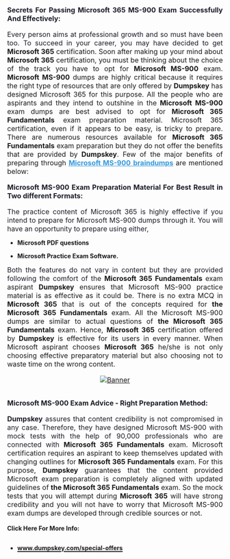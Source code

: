 <h2 style="margin: 0cm 0cm 0.0001pt; text-align: justify;"><span style="font-size:12pt"><span new="" roman="" style="font-family:" times=""><strong><span arial="" style="font-family:"><span style="color:#1c1e29">Secrets For Passing Microsoft 365 MS-900 Exam Successfully And Effectively:</span></span></strong></span></span></h2>

<p style="margin:0cm; margin-bottom:.0001pt; text-align:justify; margin-right:0cm; margin-left:0cm"> </p>

<p style="margin:0cm; margin-bottom:.0001pt; text-align:justify; margin-right:0cm; margin-left:0cm"><span style="font-size:12pt"><span new="" roman="" style="font-family:" times=""><span arial="" style="font-family:"><span style="color:#1c1e29">Every person aims at professional growth and so must have been too. To succeed in your career, you may have decided to get</span></span><strong style="white-space:pre-wrap"><span arial="" style="font-family:"> Microsoft 365</span></strong><span style="white-space:pre-wrap"> certification. Soon after making up your mind about </span><strong style="white-space:pre-wrap"><span arial="" style="font-family:">Microsoft 365</span></strong><span style="white-space:pre-wrap"> certification, you must be thinking about the choice of the track you have to opt for </span><strong style="white-space:pre-wrap"><span arial="" style="font-family:">Microsoft MS-900</span></strong><span style="white-space:pre-wrap"> exam.</span><strong style="white-space:pre-wrap"><span arial="" style="font-family:"> Microsoft MS-900</span></strong><span style="white-space:pre-wrap"> dumps are highly critical because it requires the right type of resources that are only offered by </span><strong style="white-space:pre-wrap"><span arial="" style="font-family:">Dumpskey</span></strong><span style="white-space:pre-wrap"> has designed Microsoft 365 for this purpose. All the people who are aspirants and they intend to outshine in the</span><strong style="white-space:pre-wrap"><span arial="" style="font-family:"> Microsoft MS-900</span></strong><span style="white-space:pre-wrap"> exam dumps are best advised to opt for </span><strong style="white-space:pre-wrap"><span arial="" style="font-family:">Microsoft 365 Fundamentals</span></strong><span style="white-space:pre-wrap"> exam preparation material. Microsoft 365 certification, even if it appears to be easy, is tricky to prepare. There are numerous resources available for </span><strong style="white-space:pre-wrap"><span arial="" style="font-family:">Microsoft 365 Fundamentals</span></strong><span style="white-space:pre-wrap"> exam preparation but they do not offer the benefits that are provided by </span><strong style="white-space:pre-wrap"><span arial="" style="font-family:">Dumpskey</span></strong><span style="white-space:pre-wrap">. Few of the major benefits of preparing through </span><a href="http://www.google.com/search?q=site:dumpskey.com/Microsoft/MS-900-braindumps"><span style="color:#3498db;"><u><strong style="white-space:pre-wrap"><span arial="" style="font-family:">Microsoft MS-900</span></strong></u></span></a><span style="white-space:pre-wrap"><a href="http://www.google.com/search?q=site:dumpskey.com/Microsoft/MS-900-braindumps"><span style="color:#3498db;"><u> <strong>braindumps</strong></u></span></a> are mentioned below: </span></span></span></p>

<p style="margin:0cm; margin-bottom:.0001pt; text-align:justify; margin-right:0cm; margin-left:0cm"> </p>

<h3 style="margin: 0cm 0cm 0.0001pt; text-align: justify;"><span style="font-size:12pt"><span new="" roman="" style="font-family:" times=""><strong><span arial="" style="font-family:"><span style="color:#1c1e29">Microsoft MS-900 Exam Preparation Material For Best Result in Two different Formats:</span></span></strong></span></span></h3>

<p style="margin:0cm; margin-bottom:.0001pt; text-align:justify; margin-right:0cm; margin-left:0cm"> </p>

<p style="margin:0cm; margin-bottom:.0001pt; text-align:justify; margin-right:0cm; margin-left:0cm"><span style="font-size:12pt"><span new="" roman="" style="font-family:" times=""><span arial="" style="font-family:"><span style="color:#1c1e29">The practice content of Microsoft 365 is highly effective if you intend to prepare for Microsoft MS-900 dumps through it. You will have an opportunity to prepare using either,</span></span></span></span></p>

<ul>
	<li style="margin: 0cm 0cm 0.0001pt; text-align: justify;">
	<p><span style="font-size:14px;"><strong>Microsoft PDF questions</strong></span></p>
	</li>
	<li style="margin: 0cm 0cm 0.0001pt; text-align: justify;">
	<p><span style="font-size:14px;"><strong>Microsoft Practice Exam Software.</strong></span></p>
	</li>
</ul>

<p style="margin:0cm; margin-bottom:.0001pt; text-align:justify; margin-right:0cm; margin-left:0cm"><span style="font-size:12pt"><span new="" roman="" style="font-family:" times=""><span arial="" style="font-family:"><span style="color:#1c1e29">Both the features do not vary in content but they are provided following the comfort of the </span></span><strong style="white-space:pre-wrap"><span arial="" style="font-family:">Microsoft 365 Fundamentals</span></strong><span style="white-space:pre-wrap"> exam aspirant <strong>D</strong></span><strong style="white-space:pre-wrap"><span style="white-space:pre-wrap"><span arial="" style="font-family:">umpskey</span></span></strong><span style="white-space:pre-wrap"> ensures that Microsoft MS-900 practice material is as effective as it could be. There is no extra MCQ in </span><strong style="white-space:pre-wrap"><span arial="" style="font-family:">Microsoft 365</span></strong><span style="white-space:pre-wrap"> that is out of the concepts required for </span><strong style="white-space:pre-wrap"><span arial="" style="font-family:">the Microsoft 365 Fundamentals</span></strong><span style="white-space:pre-wrap"> exam. All the Microsoft MS-900 dumps are similar to actual questions of </span><strong style="white-space:pre-wrap"><span arial="" style="font-family:">the Microsoft 365 Fundamentals</span></strong><span style="white-space:pre-wrap"> exam. Hence, </span><strong style="white-space:pre-wrap"><span arial="" style="font-family:">Microsoft 365</span></strong><span style="white-space:pre-wrap"> certification offered by <strong>D</strong></span><strong style="white-space:pre-wrap"><span style="white-space:pre-wrap"><span arial="" style="font-family:">umpskey</span></span></strong><span style="white-space:pre-wrap"> is effective for its users in every manner. When Microsoft aspirant chooses </span><strong style="white-space:pre-wrap"><span arial="" style="font-family:">Microsoft 365</span></strong><span style="white-space:pre-wrap"> he/she is not only choosing effective preparatory material but also choosing not to waste time on the wrong content.</span></span></span></p>

<p style="margin:0cm; margin-bottom:.0001pt; text-align:justify; margin-right:0cm; margin-left:0cm"> </p>

<p style="margin: 0cm 0cm 0.0001pt; text-align: center;"><a href="https://www.dumpskey.com/microsoft/ms-900-braindumps"><span style="font-size:12pt"><span new="" roman="" style="font-family:" times=""><span style="white-space:pre-wrap"><span style="white-space:pre-wrap"><img src="http://soperdoper.com/search_portal/uploads/general_banners/1532338720_BANNER-8.jpg" alt="Banner"/></span></span></span></span></a></p>

<p style="margin:0cm; margin-bottom:.0001pt; text-align:justify; margin-right:0cm; margin-left:0cm"> </p>

<p style="margin: 0cm 0cm 0.0001pt; text-align: justify;"> </p>

<h2 style="margin: 0cm 0cm 0.0001pt; text-align: justify;"><span style="font-size:12pt"><span new="" roman="" style="font-family:" times=""><strong><span arial="" style="font-family:"><span style="color:#1c1e29">Microsoft MS-900 Exam Advice - Right Preparation Method:</span></span></strong></span></span></h2>

<p style="margin:0cm; margin-bottom:.0001pt; text-align:justify; margin-right:0cm; margin-left:0cm"> </p>

<p style="margin:0cm; margin-bottom:.0001pt; text-align:justify; margin-right:0cm; margin-left:0cm"><span style="font-size:12pt"><span new="" roman="" style="font-family:" times=""><strong><span arial="" style="font-family:"><span style="color:#1c1e29">Dumpskey</span></span></strong><span style="white-space:pre-wrap"><span arial="" style="font-family:"><span style="color:#1c1e29"> assures that content credibility is not compromised in any case. Therefore, they have designed Microsoft MS-900 with mock tests with the help of 90,000 professionals who are connected with </span></span><strong style="white-space:pre-wrap"><span arial="" style="font-family:">Microsoft 365 Fundamentals</span></strong><span style="white-space:pre-wrap"> exam. Microsoft certification requires an aspirant to keep themselves updated with changing outlines for </span><strong style="white-space:pre-wrap"><span arial="" style="font-family:">Microsoft 365 Fundamentals</span></strong><span style="white-space:pre-wrap"> exam. For this purpose, <strong>D</strong></span><strong style="white-space:pre-wrap"><span style="white-space:pre-wrap"><span arial="" style="font-family:">umpskey</span></span></strong><span style="white-space:pre-wrap"> guarantees that the content provided Microsoft exam preparation is completely aligned with updated guidelines of </span><strong style="white-space:pre-wrap"><span arial="" style="font-family:">the Microsoft 365 Fundamentals</span></strong><span style="white-space:pre-wrap"> exam. So the mock tests that you will attempt during </span><strong style="white-space:pre-wrap"><span arial="" style="font-family:">Microsoft 365</span></strong><span style="white-space:pre-wrap"> will have strong credibility and you will not have to worry that Microsoft MS-900 exam dumps are developed through credible sources or not.</span></span></span></span></p>

<p style="margin:0cm; margin-bottom:.0001pt; text-align:justify; margin-right:0cm; margin-left:0cm"> </p>

<p style="margin:0cm; margin-bottom:.0001pt; text-align:justify; margin-right:0cm; margin-left:0cm"><span style="font-size:14px;"><strong>Click Here For More Info:</strong></span></p>

<ul>
	<li>
	<h2><a href="https://www.dumpskey.com/special-offers"><span style="font-size:14px;"><strong>www.dumpskey.com/special-offers</strong></span></a></h2>
	</li>
</ul>
